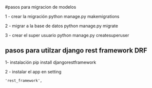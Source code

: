 #pasos para migracion de modelos

1 - crear la migración
    python manage.py makemigrations

2 - migrar a la base de datos
    python manage.py migrate

3 - crear el super usuario
    python manage.py createsuperuser


## pasos para utilzar django rest framework DRF
1- instalación
    pip install djangorestframework

2 - instalar el app en setting

    'rest_framework',